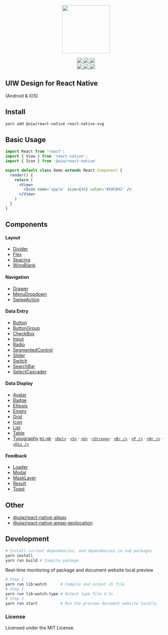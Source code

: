 <p align="center">
  <a href="https://uiwjs.github.io">
    <img width="150" src="https://raw.githubusercontent.com/uiwjs/uiw/92f189f53312f1177466f48991736f95f86da0a6/src/assets/logo-README.svg?sanitize=true">
  </a>
</p>
<p align="center">
  <a href="https://github.com/uiwjs/react-native-uiw/issues">
    <img src="https://img.shields.io/github/issues/uiwjs/react-native-uiw.svg">
  </a>
  <a href="https://github.com/uiwjs/react-native-uiw/network">
    <img src="https://img.shields.io/github/forks/uiwjs/react-native-uiw.svg">
  </a>
  <a href="https://github.com/uiwjs/react-native-uiw/stargazers">
    <img src="https://img.shields.io/github/stars/uiwjs/react-native-uiw.svg">
  </a>
  <br>
  <a href="https://github.com/uiwjs/react-native-uiw/releases">
    <img src="https://img.shields.io/github/release/uiwjs/react-native-uiw.svg">
  </a>
  <a href="https://github.com/uiwjs/react-native-uiw">
    <img src="https://img.shields.io/dub/l/vibe-d.svg">
  </a>
  <a href="https://www.npmjs.com/package/@uiw/react-native">
    <img src="https://img.shields.io/npm/v/@uiw/react-native.svg">
  </a>
</p>

UIW Design for React Native
---

(Android & iOS)

## Install

```bash
yarn add @uiw/react-native react-native-svg
```

## Basic Usage

```jsx
import React from 'react';
import { View } from 'react-native';
import { Icon } from '@uiw/react-native'

export default class Demo extends React.Component {
  render() {
    return (
      <View>
        <Icon name='apple' size={46} color='#50CB42' />
      </View>
    )
  }
}
```

## Components

#### Layout

- [Divider](https://github.com/uiwjs/react-native-uiw/tree/master/packages/core/src/Divider/README.md)
- [Flex](https://github.com/uiwjs/react-native-uiw/tree/master/packages/core/src/Flex/README.md)
- [Spacing](https://github.com/uiwjs/react-native-uiw/tree/master/packages/core/src/Spacing/README.md)
- [WingBlank](https://github.com/uiwjs/react-native-uiw/tree/master/packages/core/src/WingBlank/README.md)

#### Navigation

- [Drawer](https://github.com/uiwjs/react-native-uiw/tree/master/packages/core/src/Drawer/README.md)
- [MenuDropdown](https://github.com/uiwjs/react-native-uiw/tree/master/packages/core/src/MenuDropdown/README.md)
- [SwipeAction](https://github.com/uiwjs/react-native-uiw/tree/master/packages/core/src/SwipeAction/README.md)

#### Data Entry

- [Button](https://github.com/uiwjs/react-native-uiw/tree/master/packages/core/src/Button/README.md)
- [ButtonGroup](https://github.com/uiwjs/react-native-uiw/tree/master/packages/core/src/ButtonGroup/README.md)
- [CheckBox](https://github.com/uiwjs/react-native-uiw/tree/master/packages/core/src/CheckBox/README.md)
- [Input](https://github.com/uiwjs/react-native-uiw/tree/master/packages/core/src/Input/README.md)
- [Radio](https://github.com/uiwjs/react-native-uiw/tree/master/packages/core/src/Radio/README.md)
- [SegmentedControl](https://github.com/uiwjs/react-native-uiw/tree/master/packages/core/src/SegmentedControl/README.md)
- [Slider](https://github.com/uiwjs/react-native-uiw/tree/master/packages/core/src/Slider/README.md)
- [Switch](https://github.com/uiwjs/react-native-uiw/tree/master/packages/core/src/Switch/README.md)
- [SearchBar](https://github.com/uiwjs/react-native-uiw/tree/master/packages/core/src/SearchBar/README.md)
- [SelectCascader](https://github.com/uiwjs/react-native-uiw/tree/master/packages/core/src/SelectCascader/README.md)

#### Data Display

- [Avatar](https://github.com/uiwjs/react-native-uiw/tree/master/packages/core/src/Avatar/README.md)
- [Badge](https://github.com/uiwjs/react-native-uiw/tree/master/packages/core/src/Badge/README.md)
- [Ellipsis](https://github.com/uiwjs/react-native-uiw/tree/master/packages/core/src/Ellipsis/README.md)
- [Empty](https://github.com/uiwjs/react-native-uiw/tree/master/packages/core/src/Empty/README.md)
- [Grid](https://github.com/uiwjs/react-native-uiw/tree/master/packages/core/src/Grid/README.md)
- [Icon](https://github.com/uiwjs/react-native-uiw/tree/master/packages/core/src/Icon/README.md)
- [List](https://github.com/uiwjs/react-native-uiw/tree/master/packages/core/src/List/README.md)
- [Table](https://github.com/uiwjs/react-native-uiw/tree/master/packages/core/src/Table/README.md)
- [Typography](https://github.com/uiwjs/react-native-uiw/tree/master/packages/core/src/Typography/README.md) [`H1~H6`](https://github.com/uiwjs/react-native-uiw/tree/master/packages/core/src/Typography/README.md#标题) · [`<Del>`](https://github.com/uiwjs/react-native-uiw/tree/master/packages/core/src/Typography/README.md#删除线) · [`<S>`](https://github.com/uiwjs/react-native-uiw/tree/master/packages/core/src/Typography/README.md#删除线) · [`<U>`](https://github.com/uiwjs/react-native-uiw/tree/master/packages/core/src/Typography/README.md#下划线) · [`<Strong>`](https://github.com/uiwjs/react-native-uiw/tree/master/packages/core/src/Typography/README.md#加粗) · [`<Br />`](https://github.com/uiwjs/react-native-uiw/tree/master/packages/core/src/Typography/README.md#换行) · [`<P />`](https://github.com/uiwjs/react-native-uiw/tree/master/packages/core/src/Typography/README.md#段落) · [`<Hr />`](https://github.com/uiwjs/react-native-uiw/tree/master/packages/core/src/Typography/README.md#水平线) · [`<Div />`](https://github.com/uiwjs/react-native-uiw/tree/master/packages/core/src/Typography/README.md#div)

#### Feedback

- [Loader](https://github.com/uiwjs/react-native-uiw/tree/master/packages/core/src/Loader/README.md)
- [Modal](https://github.com/uiwjs/react-native-uiw/tree/master/packages/core/src/Modal/README.md)
- [MaskLayer](https://github.com/uiwjs/react-native-uiw/tree/master/packages/core/src/MaskLayer/README.md)
- [Result](https://github.com/uiwjs/react-native-uiw/tree/master/packages/core/src/Result/README.md)
- [Toast](https://github.com/uiwjs/react-native-uiw/tree/master/packages/core/src/Toast/README.md)

## Other

- [@uiw/react-native-alipay](https://github.com/uiwjs/react-native-alipay)
- [@uiw/react-native-amap-geolocation](https://github.com/uiwjs/react-native-amap-geolocation)

## Development

```bash
# Install current dependencies, and dependencies in sub-packages
yarn install
yarn run build # Compile package
```

Real-time monitoring of package and document website local preview

```bash
# Step 1
yarn run lib:watch      # Compile and output JS file
# Step 2
yarn run lib:watch:type # Output type file d.ts
# Step 3
yarn run start          # Run the preview document website locally
```

### License

Licensed under the MIT License.
